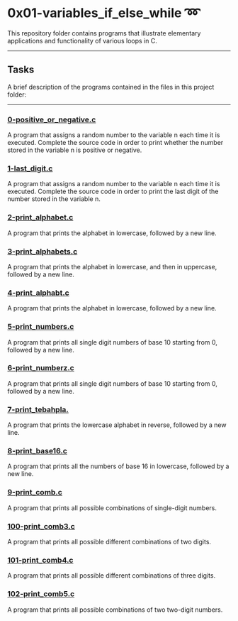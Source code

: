 # 0x01-variables_if_else_while ➿

This repository folder contains programs that illustrate elementary applications and functionality of various loops in C.

----

## Tasks

A brief description of the programs contained in the files in this project folder:

----

### [0-positive_or_negative.c](https://github.com/JohnIanOngayi/alx-low_level_programming/blob/master/0x01-variables_if_else_while/0-positive_or_negative.c)

A program that assigns a random number to the variable n each time it is executed. Complete the source code in order to print whether the number stored in the variable n is positive or negative.

### [1-last_digit.c](https://github.com/JohnIanOngayi/alx-low_level_programming/blob/master/0x01-variables_if_else_while/1-last_digit.c)

A program that assigns a random number to the variable n each time it is executed. Complete the source code in order to print the last digit of the number stored in the variable n.

### [2-print_alphabet.c](https://github.com/JohnIanOngayi/alx-low_level_programming/blob/master/0x01-variables_if_else_while/2-print_alphabet.c)

A program that prints the alphabet in lowercase, followed by a new line.

### [3-print_alphabets.c](https://github.com/JohnIanOngayi/alx-low_level_programming/blob/master/0x01-variables_if_else_while/3-print_alphabets.c)

A program that prints the alphabet in lowercase, and then in uppercase, followed by a new line.

### [4-print_alphabt.c](https://github.com/JohnIanOngayi/alx-low_level_programming/blob/master/0x01-variables_if_else_while/4-print_alphabt.c)

A program that prints the alphabet in lowercase, followed by a new line.

### [5-print_numbers.c](https://github.com/JohnIanOngayi/alx-low_level_programming/blob/master/0x01-variables_if_else_while/5-print_numbers.c)

A program that prints all single digit numbers of base 10 starting from 0, followed by a new line.

### [6-print_numberz.c](https://github.com/JohnIanOngayi/alx-low_level_programming/blob/master/0x01-variables_if_else_while/6-print_numberz.c)

A program that prints all single digit numbers of base 10 starting from 0, followed by a new line.

### [7-print_tebahpla.](https://github.com/JohnIanOngayi/alx-low_level_programming/blob/master/0x01-variables_if_else_while/7-print_tebahpla.c)

A program that prints the lowercase alphabet in reverse, followed by a new line.

### [8-print_base16.c](https://github.com/JohnIanOngayi/alx-low_level_programming/blob/master/0x01-variables_if_else_while/8-print_base16.c)

A program that prints all the numbers of base 16 in lowercase, followed by a new line.

### [9-print_comb.c](https://github.com/JohnIanOngayi/alx-low_level_programming/blob/master/0x01-variables_if_else_while/9-print_comb.c)

A program that prints all possible combinations of single-digit numbers.

### [100-print_comb3.c](https://github.com/JohnIanOngayi/alx-low_level_programming/blob/master/0x01-variables_if_else_while/100-print_comb3.c)

A program that prints all possible different combinations of two digits.

### [101-print_comb4.c](https://github.com/JohnIanOngayi/alx-low_level_programming/blob/master/0x01-variables_if_else_while/101-print_comb4.c)

A program that prints all possible different combinations of three digits.

### [102-print_comb5.c](https://github.com/JohnIanOngayi/alx-low_level_programming/blob/master/0x01-variables_if_else_while/102-print_comb5.c)

A program that prints all possible combinations of two two-digit numbers.
